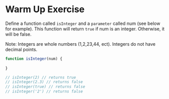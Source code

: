 # Warm Up Exercise

Define a function called `isInteger` and a `parameter` called num (see below for example). This function will return `true` if num is an integer. Otherwise, it will be false.

Note: Integers are whole numbers (1,2,23,44, ect). Integers do not have decimal points.

```js
function isInteger(num) {
  
}

// isInteger(2) // returns true
// isInteger(2.3) // returns false
// isInteger(true) // returns false
// isInteger('2') // returns false
```
